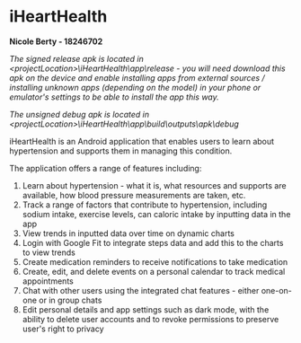 # iHeartHealth

**Nicole Berty - 18246702**

*The signed release apk is located in \<projectLocation>\iHeartHealth\app\release - you will need download this apk on the device and enable installing apps from external sources / installing unknown apps (depending on the model) in your phone or emulator's settings to be able to install the app this way.*

*The unsigned debug apk is located in \<projectLocation>\iHeartHealth\app\build\outputs\apk\debug*

iHeartHealth is an Android application that enables users to learn about hypertension and supports them in managing this condition.

The application offers a range of features including:

  1. Learn about hypertension - what it is, what resources and supports are available, how blood pressure measurements are taken, etc.
  2. Track a range of factors that contribute to hypertension, including sodium intake, exercise levels, can caloric intake by inputting data in the app
  3. View trends in inputted data over time on dynamic charts
  4. Login with Google Fit to integrate steps data and add this to the charts to view trends
  5. Create medication reminders to receive notifications to take medication
  6. Create, edit, and delete events on a personal calendar to track medical appointments
  7. Chat with other users using the integrated chat features - either one-on-one or in group chats
  8. Edit personal details and app settings such as dark mode, with the ability to delete user accounts and to revoke permissions to preserve user's right to privacy
